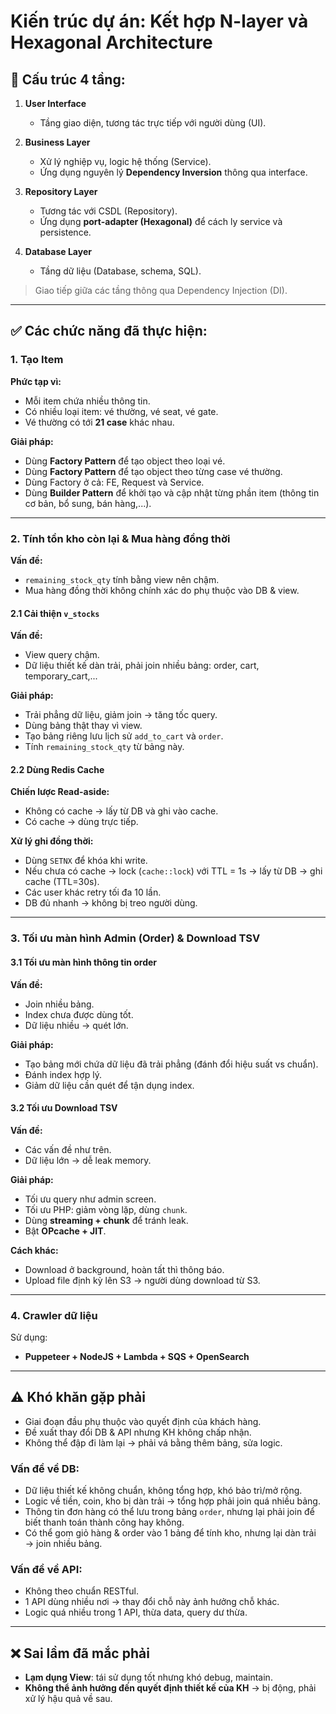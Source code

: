 # Kiến trúc dự án: Kết hợp N-layer và Hexagonal Architecture

## 🔧 Cấu trúc 4 tầng:

1. **User Interface**
   - Tầng giao diện, tương tác trực tiếp với người dùng (UI).

2. **Business Layer**
   - Xử lý nghiệp vụ, logic hệ thống (Service).
   - Ứng dụng nguyên lý **Dependency Inversion** thông qua interface.

3. **Repository Layer**
   - Tương tác với CSDL (Repository).
   - Ứng dụng **port-adapter (Hexagonal)** để cách ly service và persistence.

4. **Database Layer**
   - Tầng dữ liệu (Database, schema, SQL).

> Giao tiếp giữa các tầng thông qua Dependency Injection (DI).

---

## ✅ Các chức năng đã thực hiện:

### 1. Tạo Item

**Phức tạp vì:**
- Mỗi item chứa nhiều thông tin.
- Có nhiều loại item: vé thường, vé seat, vé gate.
- Vé thường có tới **21 case** khác nhau.

**Giải pháp:**
- Dùng **Factory Pattern** để tạo object theo loại vé.
- Dùng **Factory Pattern** để tạo object theo từng case vé thường.
- Dùng Factory ở cả: FE, Request và Service.
- Dùng **Builder Pattern** để khởi tạo và cập nhật từng phần item (thông tin cơ bản, bổ sung, bán hàng,...).

---

### 2. Tính tồn kho còn lại & Mua hàng đồng thời

**Vấn đề:**
- `remaining_stock_qty` tính bằng view nên chậm.
- Mua hàng đồng thời không chính xác do phụ thuộc vào DB & view.

#### 2.1 Cải thiện `v_stocks`

**Vấn đề:**
- View query chậm.
- Dữ liệu thiết kế dàn trải, phải join nhiều bảng: order, cart, temporary_cart,...

**Giải pháp:**
- Trải phẳng dữ liệu, giảm join → tăng tốc query.
- Dùng bảng thật thay vì view.
- Tạo bảng riêng lưu lịch sử `add_to_cart` và `order`.
- Tính `remaining_stock_qty` từ bảng này.

#### 2.2 Dùng Redis Cache

**Chiến lược Read-aside:**
- Không có cache → lấy từ DB và ghi vào cache.
- Có cache → dùng trực tiếp.

**Xử lý ghi đồng thời:**
- Dùng `SETNX` để khóa khi write.
- Nếu chưa có cache → lock (`cache::lock`) với TTL = 1s → lấy từ DB → ghi cache (TTL=30s).
- Các user khác retry tối đa 10 lần.
- DB đủ nhanh → không bị treo người dùng.

---

### 3. Tối ưu màn hình Admin (Order) & Download TSV

#### 3.1 Tối ưu màn hình thông tin order

**Vấn đề:**
- Join nhiều bảng.
- Index chưa được dùng tốt.
- Dữ liệu nhiều → quét lớn.

**Giải pháp:**
- Tạo bảng mới chứa dữ liệu đã trải phẳng (đánh đổi hiệu suất vs chuẩn).
- Đánh index hợp lý.
- Giảm dữ liệu cần quét để tận dụng index.

#### 3.2 Tối ưu Download TSV

**Vấn đề:**
- Các vấn đề như trên.
- Dữ liệu lớn → dễ leak memory.

**Giải pháp:**
- Tối ưu query như admin screen.
- Tối ưu PHP: giảm vòng lặp, dùng `chunk`.
- Dùng **streaming + chunk** để tránh leak.
- Bật **OPcache + JIT**.

**Cách khác:**
- Download ở background, hoàn tất thì thông báo.
- Upload file định kỳ lên S3 → người dùng download từ S3.

---

### 4. Crawler dữ liệu

Sử dụng:
- **Puppeteer + NodeJS + Lambda + SQS + OpenSearch**

---

## ⚠️ Khó khăn gặp phải

- Giai đoạn đầu phụ thuộc vào quyết định của khách hàng.
- Đề xuất thay đổi DB & API nhưng KH không chấp nhận.
- Không thể đập đi làm lại → phải vá bằng thêm bảng, sửa logic.

### Vấn đề về DB:
- Dữ liệu thiết kế không chuẩn, không tổng hợp, khó bảo trì/mở rộng.
- Logic về tiền, coin, kho bị dàn trải → tổng hợp phải join quá nhiều bảng.
- Thông tin đơn hàng có thể lưu trong bảng `order`, nhưng lại phải join để biết thanh toán thành công hay không.
- Có thể gom giỏ hàng & order vào 1 bảng để tính kho, nhưng lại dàn trải → join nhiều bảng.

### Vấn đề về API:
- Không theo chuẩn RESTful.
- 1 API dùng nhiều nơi → thay đổi chỗ này ảnh hưởng chỗ khác.
- Logic quá nhiều trong 1 API, thừa data, query dư thừa.

---

## ❌ Sai lầm đã mắc phải

- **Lạm dụng View**: tái sử dụng tốt nhưng khó debug, maintain.
- **Không thể ảnh hưởng đến quyết định thiết kế của KH** → bị động, phải xử lý hậu quả về sau.
